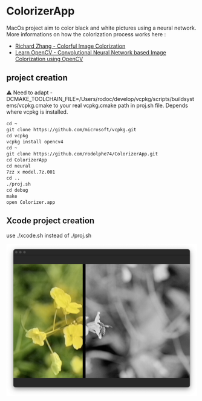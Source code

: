 # ColorizerApp
MacOs project aim to color black and white pictures using a neural network.
More informations on how the colorization process works here :
* [Richard Zhang - Colorful Image Colorization](http://videolectures.net/eccv2016_zhang_image_colorization/)
* [Learn OpenCV - Convolutional Neural Network based Image Colorization using OpenCV](https://www.learnopencv.com/convolutional-neural-network-based-image-colorization-using-opencv/)

## project creation
⚠ Need to adapt -DCMAKE_TOOLCHAIN_FILE=/Users/rodoc/develop/vcpkg/scripts/buildsystems/vcpkg.cmake to your real vcpkg.cmake path in proj.sh file. Depends where vcpkg is installed.

```shell
cd ~
git clone https://github.com/microsoft/vcpkg.git
cd vcpkg
vcpkg install opencv4
cd ~
git clone https://github.com/rodolphe74/ColorizerApp.git
cd ColorizerApp
cd neural
7zz x model.7z.001
cd ..
./proj.sh
cd debug
make
open Colorizer.app
```

## Xcode project creation
use ./xcode.sh instead of ./proj.sh

<img src="sample.png">
